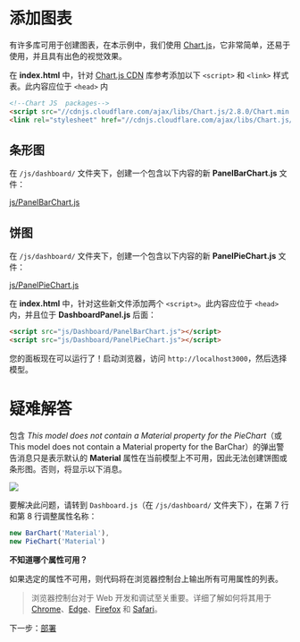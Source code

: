 # 添加图表

有许多库可用于创建图表，在本示例中，我们使用 [Chart.js](https://www.chartjs.org/)，它非常简单，还易于使用，并且具有出色的视觉效果。

在 **index.html** 中，针对 [Chart.js CDN](https://cdnjs.com/libraries/Chart.js) 库参考添加以下 `<script>` 和 `<link>` 样式表。此内容应位于 `<head>` 内 

```html
<!--Chart JS  packages-->
<script src="//cdnjs.cloudflare.com/ajax/libs/Chart.js/2.8.0/Chart.min.js" ></script>
<link rel="stylesheet" href="//cdnjs.cloudflare.com/ajax/libs/Chart.js/2.8.0/Chart.min.css" />
```

## 条形图

在 `/js/dashboard/` 文件夹下，创建一个包含以下内容的新 **PanelBarChart.js** 文件：

[js/PanelBarChart.js](_snippets/dashboard/js/PanelBarChart.js ':include :type=code javascript')

## 饼图

在 `/js/dashboard/` 文件夹下，创建一个包含以下内容的新 **PanelPieChart.js** 文件：

[js/PanelPieChart.js](_snippets/dashboard/js/PanelPieChart.js ':include :type=code javascript')

在 **index.html** 中，针对这些新文件添加两个 `<script>`。此内容应位于 `<head>` 内，并且位于 **DashboardPanel.js** 后面：

```html
<script src="js/Dashboard/PanelBarChart.js"></script>
<script src="js/Dashboard/PanelPieChart.js"></script>
```

您的面板现在可以运行了！启动浏览器，访问 `http://localhost3000`，然后选择模型。

# 疑难解答

包含 *This model does not contain a Material property for the PieChart*（或 This model does not contain a Material property for the BarChar）的弹出警告消息只是表示默认的 **Material** 属性在当前模型上不可用，因此无法创建饼图或条形图。否则，将显示以下消息。

![](_media/javascript/js_dashboard_propertymissing.png)

要解决此问题，请转到 `Dashboard.js`（在 `/js/dashboard/` 文件夹下），在第 7 行和第 8 行调整属性名称：

```javascript
new BarChart('Material'),
new PieChart('Material')
```

**不知道哪个属性可用？**

如果选定的属性不可用，则代码将在浏览器控制台上输出所有可用属性的列表。 

> 浏览器控制台对于 Web 开发和调试至关重要。详细了解如何将其用于 [Chrome](https://developers.google.com/web/tools/chrome-devtools/console/)、[Edge](https://docs.microsoft.com/en-us/microsoft-edge/devtools-guide/console)、[Firefox](https://developer.mozilla.org/en-US/docs/Tools/Web_Console/Opening_the_Web_Console) 和 [Safari](https://developer.apple.com/safari/tools/)。

下一步：[部署](/zh-CN/deployment/)